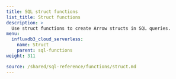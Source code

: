 ```yaml
---
title: SQL struct functions
list_title: Struct functions
description: >
  Use struct functions to create Arrow structs in SQL queries.
menu:
  influxdb3_cloud_serverless:
    name: Struct
    parent: sql-functions    
weight: 311

source: /shared/sql-reference/functions/struct.md
---
```


<!-- 
// SOURCE content/shared/sql-reference/functions/struct.md
-->

